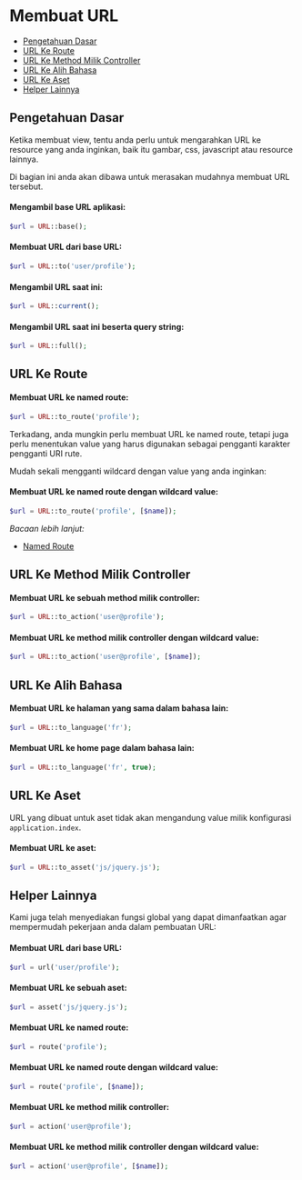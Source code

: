 # Membuat URL

<!-- MarkdownTOC autolink="true" autoanchor="true" levels="2,3" bracket="round" lowercase="only_ascii" -->

- [Pengetahuan Dasar](#pengetahuan-dasar)
- [URL Ke Route](#url-ke-route)
- [URL Ke Method Milik Controller](#url-ke-method-milik-controller)
- [URL Ke Alih Bahasa](#url-ke-alih-bahasa)
- [URL Ke Aset](#url-ke-aset)
- [Helper Lainnya](#helper-lainnya)

<!-- /MarkdownTOC -->


<a id="pengetahuan-dasar"></a>
## Pengetahuan Dasar
Ketika membuat view, tentu anda perlu untuk mengarahkan URL ke resource yang anda inginkan,
baik itu gambar, css, javascript atau resource lainnya.

Di bagian ini anda akan dibawa untuk merasakan mudahnya membuat URL tersebut.


#### Mengambil base URL aplikasi:

```php
$url = URL::base();
```

#### Membuat URL dari base URL:

```php
$url = URL::to('user/profile');
```

#### Mengambil URL saat ini:

```php
$url = URL::current();
```

#### Mengambil URL saat ini beserta query string:

```php
$url = URL::full();
```


<a id="url-ke-route"></a>
## URL Ke Route

#### Membuat URL ke named route:

```php
$url = URL::to_route('profile');
```

Terkadang, anda mungkin perlu membuat URL ke named route, tetapi juga perlu menentukan
value yang harus digunakan sebagai pengganti karakter pengganti URI rute.

Mudah sekali mengganti wildcard dengan value yang anda inginkan:

#### Membuat URL ke named route dengan wildcard value:

```php
$url = URL::to_route('profile', [$name]);
```

_Bacaan lebih lanjut:_

- [Named Route](/docs/id/routing#named-route)


<a id="url-ke-method-milik-controller"></a>
## URL Ke Method Milik Controller

#### Membuat URL ke sebuah method milik controller:

```php
$url = URL::to_action('user@profile');
```

#### Membuat URL ke method milik controller dengan wildcard value:

```php
$url = URL::to_action('user@profile', [$name]);
```


<a id="url-ke-alih-bahasa"></a>
## URL Ke Alih Bahasa

#### Membuat URL ke halaman yang sama dalam bahasa lain:

```php
$url = URL::to_language('fr');
```

#### Membuat URL ke home page dalam bahasa lain:

```php
$url = URL::to_language('fr', true);
```


<a id="url-ke-aset"></a>
## URL Ke Aset

URL yang dibuat untuk aset tidak akan mengandung value milik konfigurasi `application.index`.

#### Membuat URL ke aset:

```php
$url = URL::to_asset('js/jquery.js');
```


<a id="helper-lainnya"></a>
## Helper Lainnya

Kami juga telah menyediakan fungsi global yang dapat dimanfaatkan agar mempermudah pekerjaan anda dalam pembuatan URL:

#### Membuat URL dari base URL:

```php
$url = url('user/profile');
```

#### Membuat URL ke sebuah aset:

```php
$url = asset('js/jquery.js');
```

#### Membuat URL ke named route:

```php
$url = route('profile');
```

#### Membuat URL ke named route dengan wildcard value:

```php
$url = route('profile', [$name]);
```

#### Membuat URL ke method milik controller:

```php
$url = action('user@profile');
```

#### Membuat URL ke method milik controller dengan wildcard value:

```php
$url = action('user@profile', [$name]);
```
